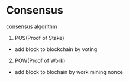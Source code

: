 # Consensus
consensus algorithm

1. POS(Proof of Stake)
- add block to blockchain by voting

2. POW(Proof of Work)
- add block to blochain by work mining nonce
